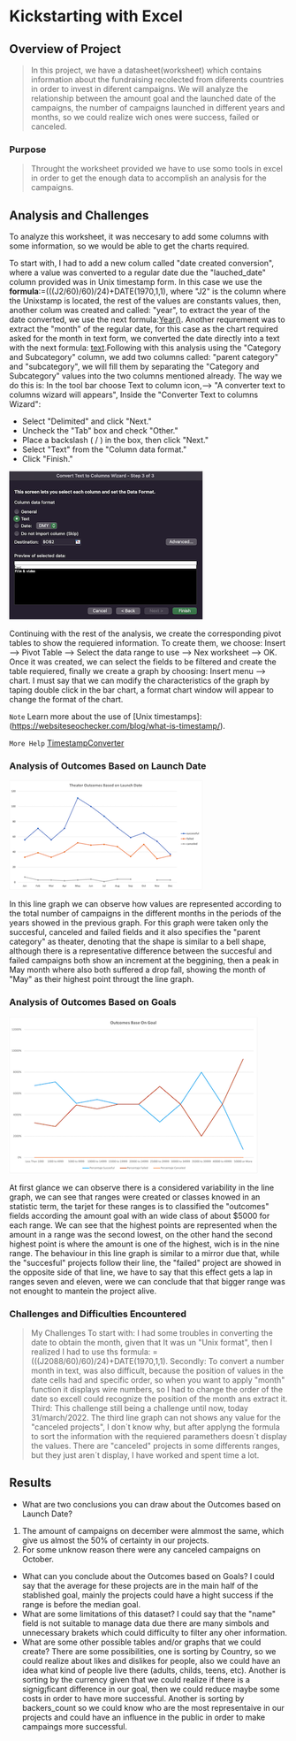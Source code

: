 # Kickstarting with Excel

## Overview of Project
> In this project, we have a datasheet(worksheet) which contains information about the fundraising recolected from diferents countries 
in order to invest in diferent campaigns.
We will analyze the relationship between the amount goal and the launched date of the campaigns, the number of campaigns launched in different years and months, so we could realize wich ones were success, failed or canceled.

### Purpose
> Throught the worksheet provided we have to use somo tools in excel in order to get the enough data to accomplish an analysis for the campaigns.
## Analysis and Challenges
To analyze this worksheet, it was neccesary to add some columns with some information, so we would be able to get the charts required.

To start with, I had to add a new colum called "date created conversion", where a value was converted to a regular date due the "lauched_date" column provided was in Unix timestamp form.
In this case we use the **formula**:=(((J2/60)/60)/24)+DATE(1970,1,1), where "J2" is the column where the Unixstamp is located, the rest of the values are constants values, then, another colum was created and called: "year", to extract the year of the date converted, we use the next formula:[Year()](https://support.microsoft.com/en-us/office/year-function-c64f017a-1354-490d-981f-578e8ec8d3b9?ui=en-us&rs=en-us&ad=us).
Another requrement was to extract the "month" of the regular date, for this case as the chart required asked for the month in text form, we converted the date directly into a text with the next formula: [text](https://support.microsoft.com/en-us/office/text-function-20d5ac4d-7b94-49fd-bb38-93d29371225c).Following with this analysis using the "Category and Subcategory" column, we add two columns called: "parent category" and "subcategory", we will fill them by separating the "Category and Subcategory" values into the two columns mentioned already. The way we do this is: In the tool bar choose Text to column icon,--> "A converter text to columns wizard will appears", Inside the "Converter Text to columns Wizard":
  * Select "Delimited" and click "Next."
  * Uncheck the "Tab" box and check "Other."
  * Place a backslash ( / ) in the box, then click "Next."
  * Select "Text" from the "Column data format."
  * Click "Finish."
 
![TextToColumns](/Resources/textColumns.png)

Continuing with the rest of the analysis, we create the corresponding pivot tables to show the requiered information.
To create them, we choose: Insert --> Pivot Table --> Select the data range to use --> Nex worksheet --> OK. Once it was created, we can select the fields to be filtered and create the table requiered, finally we create a graph by choosing: Insert menu --> chart. I must say that we can modify the characteristics of the graph by taping double click in the bar chart, a format chart window will appear to change the format of the chart. 

`Note`
Learn more about the use of [Unix timestamps]: (https://websiteseochecker.com/blog/what-is-timestamp/).

`More Help` [TimestampConverter](https://www.epochconverter.com)

### Analysis of Outcomes Based on Launch Date

![Theater Outcomes By Launch Date](/Resources/Theater_Outcomes_vs_Launch.png) 

In this line graph we can observe how values are represented according to the total number of campaigns in the different months in the periods of the years showed in the previous graph. For this graph were taken only the succesful, canceled and failed fields and it also specifies the "parent category" as theater, denoting that the shape is similar to a bell shape, although there is a representative difference between the succesful and failed campaigns both show an increment at the beggining, then a peak in May month where also both suffered a drop fall, showing the month of "May" as their highest point througt the line graph.

### Analysis of Outcomes Based on Goals

![Outcomes Based on Goals](Resources/Outcomes_vs_Goals.png)

At first glance we can observe there is a considered variability in the line graph, we can see that ranges were created or classes knowed in an statistic term, the tarjet for these ranges is to classified the "outcomes" fields according the amount goal with an wide class of about $5000 for each range. We can see that the highest points are represented when the amount in a range was the second lowest, on the other hand the second highest point is where the amount is one of the highest, wich is in the nine range. The behaviour in this line graph is similar to a mirror due that, while the "succesful" projects follow their line, the "failed" project are showed in the opposite side of that line, we have to say that this effect gets a lap in ranges seven and eleven, were we can conclude that that bigger range was not enought to mantein the project alive.
### Challenges and Difficulties Encountered
> My Challenges
To start with: I had some troubles in converting the date to obtain the month, given that It was un "Unix format", then I realized I had to use ths formula: =(((J2088/60)/60)/24)+DATE(1970,1,1).
Secondly: To convert a number month in text, was also difficult, because the position of values in the date cells had and specific order, so when you want to apply "month" function it displays wire numbers, so I had to change the order of the date so excell could recognize the position of the month ans extract it. 
Third: This challenge still being a challenge until now, today 31/march/2022. The third line graph can not shows any value for the "canceled projects", I don´t know why, but after applyng the formula to sort the information with the requiered paramethers doesn´t display the values. There are "canceled" projects in some differents ranges, but they just aren´t display, I have worked and spent time a lot. 
## Results

- What are two conclusions you can draw about the Outcomes based on Launch Date?
1.  The amount of campaigns on december were almmost the same, which give us almost the 50% of certainty in our projects.
2.  For some unknow reason there were any canceled campaigns on October.
- What can you conclude about the Outcomes based on Goals?
I could say that the average for these projects are in the main half of the stablished goal, mainly the projects could have a hight success if the range is before the median goal.
- What are some limitations of this dataset?
I could say that the "name" field is not suitable to manage data due there are many simbols and unnecessary brakets which could difficulty to filter any oher information.
- What are some other possible tables and/or graphs that we could create?
There are some possibilities, one is sorting by Country, so we could realize about likes and dislikes for people, also we could have an idea what kind of people live there (adults, childs, teens, etc).
Another is sorting by the currency  given that we could realize if there is a signig¡ficant difference in our goal, then we could reduce maybe some costs in order to have more successful.
Another is sorting by backers_count so we could know who are the most representaive in our projects and could have an influence in the public in order to make campaings more successful.
